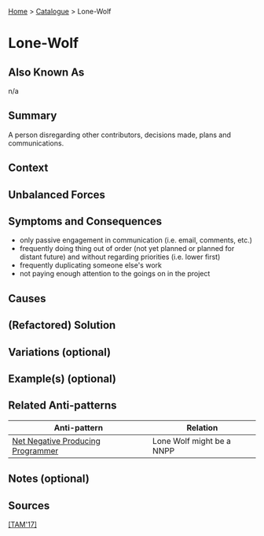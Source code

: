 [Home](../README.md) > [Catalogue](../Antipatterns_catalogue.md) > Lone-Wolf

# Lone-Wolf

## Also Known As

n/a

## Summary

A person disregarding other contributors, decisions made, plans and communications.

## Context

## Unbalanced Forces

## Symptoms and Consequences

 - only passive engagement in communication (i.e. email, comments, etc.)
 - frequently doing thing out of order (not yet planned or planned for distant future) and without regarding priorities (i.e. lower first)
 - frequently duplicating someone else's work
 - not paying enough attention to the goings on in the project

## Causes

## (Refactored) Solution

## Variations (optional) 

## Example(s) (optional) 

## Related Anti-patterns

|Anti-pattern  | Relation |
|--|--|
| [Net Negative Producing Programmer](Net_Negative_Producing_Programmer.md) | Lone Wolf might be a NNPP |

## Notes (optional)

## Sources
[[TAM'17]](../References.md)
